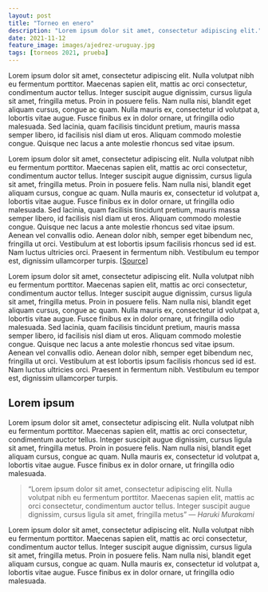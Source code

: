 ```yaml
---
layout: post
title: "Torneo en enero"
description: "Lorem ipsum dolor sit amet, consectetur adipiscing elit."
date: 2021-11-12
feature_image: images/ajedrez-uruguay.jpg
tags: [torneos 2021, prueba]
---
```


Lorem ipsum dolor sit amet, consectetur adipiscing elit. Nulla volutpat nibh eu fermentum porttitor. Maecenas sapien elit, mattis ac orci consectetur, condimentum auctor tellus. Integer suscipit augue dignissim, cursus ligula sit amet, fringilla metus. Proin in posuere felis. Nam nulla nisi, blandit eget aliquam cursus, congue ac quam. Nulla mauris ex, consectetur id volutpat a, lobortis vitae augue. Fusce finibus ex in dolor ornare, ut fringilla odio malesuada. Sed lacinia, quam facilisis tincidunt pretium, mauris massa semper libero, id facilisis nisl diam ut eros. Aliquam commodo molestie congue. Quisque nec lacus a ante molestie rhoncus sed vitae ipsum.

<!--more-->

Lorem ipsum dolor sit amet, consectetur adipiscing elit. Nulla volutpat nibh eu fermentum porttitor. Maecenas sapien elit, mattis ac orci consectetur, condimentum auctor tellus. Integer suscipit augue dignissim, cursus ligula sit amet, fringilla metus. Proin in posuere felis. Nam nulla nisi, blandit eget aliquam cursus, congue ac quam. Nulla mauris ex, consectetur id volutpat a, lobortis vitae augue. Fusce finibus ex in dolor ornare, ut fringilla odio malesuada. Sed lacinia, quam facilisis tincidunt pretium, mauris massa semper libero, id facilisis nisl diam ut eros. Aliquam commodo molestie congue. Quisque nec lacus a ante molestie rhoncus sed vitae ipsum. Aenean vel convallis odio. Aenean dolor nibh, semper eget bibendum nec, fringilla ut orci. Vestibulum at est lobortis ipsum facilisis rhoncus sed id est. Nam luctus ultricies orci. Praesent in fermentum nibh. Vestibulum eu tempor est, dignissim ullamcorper turpis. [[Source](https://en.wikipedia.org/wiki/Graphic_designer)]

Lorem ipsum dolor sit amet, consectetur adipiscing elit. Nulla volutpat nibh eu fermentum porttitor. Maecenas sapien elit, mattis ac orci consectetur, condimentum auctor tellus. Integer suscipit augue dignissim, cursus ligula sit amet, fringilla metus. Proin in posuere felis. Nam nulla nisi, blandit eget aliquam cursus, congue ac quam. Nulla mauris ex, consectetur id volutpat a, lobortis vitae augue. Fusce finibus ex in dolor ornare, ut fringilla odio malesuada. Sed lacinia, quam facilisis tincidunt pretium, mauris massa semper libero, id facilisis nisl diam ut eros. Aliquam commodo molestie congue. Quisque nec lacus a ante molestie rhoncus sed vitae ipsum. Aenean vel convallis odio. Aenean dolor nibh, semper eget bibendum nec, fringilla ut orci. Vestibulum at est lobortis ipsum facilisis rhoncus sed id est. Nam luctus ultricies orci. Praesent in fermentum nibh. Vestibulum eu tempor est, dignissim ullamcorper turpis.

## Lorem ipsum

Lorem ipsum dolor sit amet, consectetur adipiscing elit. Nulla volutpat nibh eu fermentum porttitor. Maecenas sapien elit, mattis ac orci consectetur, condimentum auctor tellus. Integer suscipit augue dignissim, cursus ligula sit amet, fringilla metus. Proin in posuere felis. Nam nulla nisi, blandit eget aliquam cursus, congue ac quam. Nulla mauris ex, consectetur id volutpat a, lobortis vitae augue. Fusce finibus ex in dolor ornare, ut fringilla odio malesuada.

> “Lorem ipsum dolor sit amet, consectetur adipiscing elit. Nulla volutpat nibh eu fermentum porttitor. Maecenas sapien elit, mattis ac orci consectetur, condimentum auctor tellus. Integer suscipit augue dignissim, cursus ligula sit amet, fringilla metus” 
> <cite>― Haruki Murakami</cite>

Lorem ipsum dolor sit amet, consectetur adipiscing elit. Nulla volutpat nibh eu fermentum porttitor. Maecenas sapien elit, mattis ac orci consectetur, condimentum auctor tellus. Integer suscipit augue dignissim, cursus ligula sit amet, fringilla metus. Proin in posuere felis. Nam nulla nisi, blandit eget aliquam cursus, congue ac quam. Nulla mauris ex, consectetur id volutpat a, lobortis vitae augue. Fusce finibus ex in dolor ornare, ut fringilla odio malesuada.